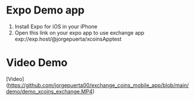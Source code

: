 # Expo Demo app

1. Install Expo for iOS in your iPhone
2. Open this link on your expo app to use exchange app exp://exp.host/@jorgepuerta/xcoinsApptest

# Video Demo 

[Video] (https://github.com/jorgepuerta00/exchange_coins_mobile_app/blob/main/demo/demo_xcoins_exchange.MP4)
